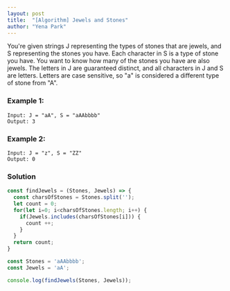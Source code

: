 ```yaml
---
layout: post
title:  "[Algorithm] Jewels and Stones"
author: "Yena Park"
---
```


You're given strings J representing the types of stones that are jewels, and S representing the stones you have.  Each character in S is a type of stone you have.  You want to know how many of the stones you have are also jewels.
The letters in J are guaranteed distinct, and all characters in J and S are letters. Letters are case sensitive, so "a" is considered a different type of stone from "A".


### Example 1:
```
Input: J = "aA", S = "aAAbbbb"
Output: 3
``` 
### Example 2:
```
Input: J = "z", S = "ZZ"
Output: 0
``` 

### Solution
```javascript
const findJewels = (Stones, Jewels) => {
  const charsOfStones = Stones.split('');
  let count = 0;
  for(let i=0; i<charsOfStones.length; i++) {
    if(Jewels.includes(charsOfStones[i])) {
      count ++;
    }
  }
  return count;
}

const Stones = 'aAAbbbb';
const Jewels = 'aA';

console.log(findJewels(Stones, Jewels));
```
